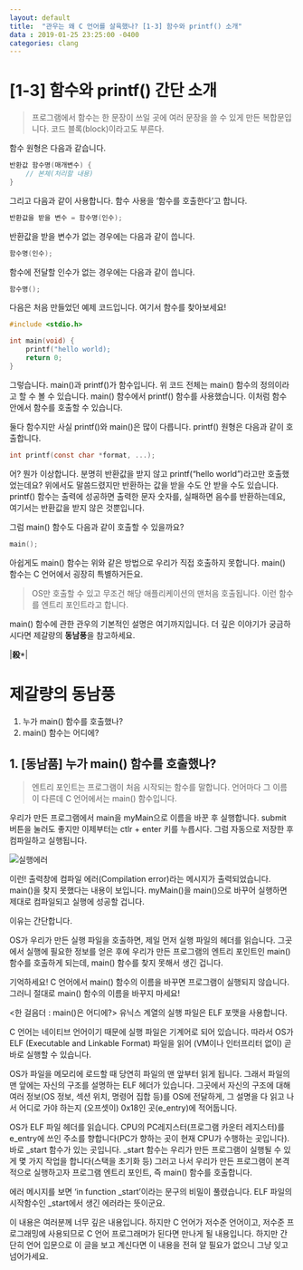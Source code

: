 ```yaml
---
layout: default
title:  "관우는 왜 C 언어를 살육했나? [1-3] 함수와 printf() 소개"
data : 2019-01-25 23:25:00 -0400
categories: clang
---
```


# [1-3] 함수와 printf() 간단 소개

> 프로그램에서 함수는 한 문장이 쓰일 곳에 여러 문장을 쓸 수 있게 만든 복합문입니다. 코드 블록(block)이라고도 부른다.  

함수 원형은 다음과 같습니다.

```c
반환값 함수명(매개변수) {
    // 본체(처리할 내용)
}
```

그리고 다음과 같이 사용합니다. 함수 사용을 ‘함수를 호출한다’고 합니다.

```c
반환값을 받을 변수 = 함수명(인수);
```

반환값을 받을 변수가 없는 경우에는 다음과 같이 씁니다.

```c
함수명(인수);
```

함수에 전달할 인수가 없는 경우에는 다음과 같이 씁니다.

```c
함수명();
```

다음은 처음 만들었던 예제 코드입니다. 여기서 함수를 찾아보세요!

```c
#include <stdio.h>

int main(void) {
	printf("hello world);
	return 0;
}
```

그렇습니다. main()과 printf()가 함수입니다. 위 코드 전체는 main() 함수의 정의이라고 할 수 볼 수 있습니다. main() 함수에서 printf() 함수를 사용했습니다. 이처럼 함수 안에서 함수를 호출할 수 있습니다.

둘다 함수지만 사실 printf()와 main()은 많이 다릅니다. printf() 원형은 다음과 같이 호출합니다.

```c
int printf(const char *format, ...);
```

어? 뭔가 이상합니다. 분명히 반환값을 받지 않고 printf(“hello world”)라고만 호출했었는데요? 위에서도 말씀드렸지만 반환하는 값을 받을 수도 안 받을 수도 있습니다. printf() 함수는 출력에 성공하면 출력한 문자 숫자를, 실패하면 음수를 반환하는데요, 여기서는 반환값을 받지 않은 것뿐입니다.


그럼 main() 함수도 다음과 같이 호출할 수 있을까요?

```c
main();
```

아쉽게도 main() 함수는 위와 같은 방법으로 우리가 직접 호출하지 못합니다. main() 함수는 C 언어에서 굉장히 특별하거든요. 

> OS만 호출할 수 있고 무조건 해당 애플리케이션의 맨처음 호출됩니다. 이런 함수를 엔트리 포인트라고 합니다.

main() 함수에 관한 관우의 기본적인 설명은 여기까지입니다. 더 깊은 이야기가 궁금하시다면 제갈량의 **동남풍**을 참고하세요.

|**殺***|

# 제갈량의 동남풍
1. 누가 main() 함수를 호출했나?
2. main() 함수는 어디에?
 
## 1. [동남품] 누가 main() 함수를 호출했나?
> 엔트리 포인트는 프로그램이 처음 시작되는 함수를 말합니다. 
언어마다 그 이름이 다른데 C 언어에서는 main() 함수입니다.

우리가 만든 프로그램에서 main을 myMain으로 이름을 바꾼 후 실행합니다. submit 버튼을 눌러도 좋지만 이제부터는 ctlr + enter 키를 누릅시다. 그럼 자동으로 저장한 후 컴파일하고 실행됩니다.

![실행에러](/assets/images/image1-3-1.png)

이런! 출력창에 컴파일 에러(Compilation error)라는 메시지가 출력되었습니다. main()을 찾지 못했다는 내용이 보입니다. myMain()을 main()으로 바꾸어 실행하면 제대로 컴파일되고 실행에 성공할 겁니다.

이유는 간단합니다.

OS가 우리가 만든 실행 파일을 호출하면, 제일 먼저 실행 파일의 헤더를 읽습니다. 그곳에서 실행에 필요한 정보를 얻은 후에 우리가 만든 프로그램의 엔트리 포인트인 main() 함수를 호출하게 되는데, main() 함수를 찾지 못해서 생긴 겁니다.

기억하세요! C 언어에서 main() 함수의 이름을 바꾸면 프로그램이 실행되지 않습니다. 그러니 절대로 main() 함수의 이름을 바꾸지 마세요!


<한 걸음더 : main()은 어디에?>
유닉스 계열의 실행 파일은 ELF 포맷을 사용합니다.

 

C 언어는 네이티브 언어이기 때문에 실행 파일은 기계어로 되어 있습니다. 따라서 OS가 ELF (Executable and Linkable Format) 파일을 읽어 (VM이나 인터프리터 없이) 곧바로 실행할 수 있습니다. 

OS가 파일을 메모리에 로드할 때 당연히 파일의 맨 앞부터 읽게 됩니다. 그래서 파일의 맨 앞에는 자신의 구조를 설명하는 ELF 헤더가 있습니다. 그곳에서 자신의 구조에 대해 여러 정보(OS 정보, 섹션 위치, 명령어 집합 등)를 OS에 전달하게, 그 설명을 다 읽고 나서 어디로 가야 하는지 (오프셋이) 0x18인 곳(e_entry)에 적어둡니다. 

OS가 ELF 파일 헤더를 읽습니다.
CPU의 PC레지스터(프로그램 카운터 레지스터)를 e_entry에 쓰인 주소를 향합니다(PC가 향하는 곳이 현재 CPU가 수행하는 곳입니다). 바로 _start 함수가 있는 곳입니다.
_start 함수는 우리가 만든 프로그램이 실행될 수 있게 몇 가지 작업을 합니다(스택을 초기화 등)
그러고 나서 우리가 만든 프로그램이 본격적으로 실행하고자 프로그램 엔트리 포인트, 즉 main() 함수를 호출합니다.

에러 메시지를 보면 ‘in function _start’이라는 문구의 비밀이 풀렸습니다. ELF 파일의 시작함수인 _start에서 생긴 에러라는 뜻이군요. 

이 내용은 여러분께 너무 깊은 내용입니다. 하지만 C 언어가 저수준 언어이고, 저수준 프로그래밍에 사용되므로 C 언어 프로그래머가 된다면 만나게 될 내용입니다. 하지만 간단히 언어 입문으로 이 글을 보고 계신다면 이 내용을 전혀 알 필요가 없으니 그냥 잊고 넘어가세요.


